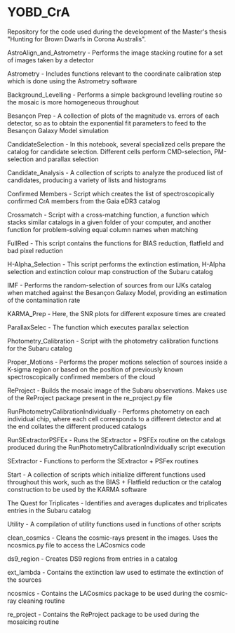 # YOBD_CrA
Repository for the code used during the development of the Master's thesis "Hunting for Brown Dwarfs in Corona Australis".

AstroAlign_and_Astrometry - Performs the image stacking routine for a set of images taken by a detector

Astrometry - Includes functions relevant to the coordinate calibration step which is done using the Astrometry software

Background_Levelling - Performs a simple background levelling routine so the mosaic is more homogeneous throughout

Besançon Prep - A collection of plots of the magnitude vs. errors of each detector, so as to obtain the exponential fit parameters to feed to the Besançon Galaxy Model simulation

CandidateSelection - In this notebook, several specialized cells prepare the catalog for candidate selection. Different cells perform CMD-selection, PM-selection and parallax selection

Candidate_Analysis - A collection of scripts to analyze the produced list of candidates, producing a variety of lists and histograms

Confirmed Members - Script which creates the list of spectroscopically confirmed CrA members from the Gaia eDR3 catalog

Crossmatch - Script with a cross-matching function, a function which stacks similar catalogs in a given folder of your computer, and another function for problem-solving equal column names when matching

FullRed - This script contains the functions for BIAS reduction, flatfield and bad pixel reduction

H-Alpha_Selection - This script performs the extinction estimation, H-Alpha selection and extinction colour map construction of the Subaru catalog

IMF - Performs the random-selection of sources from our IJKs catalog when matched against the Besançon Galaxy Model, providing an estimation of the contamination rate

KARMA_Prep - Here, the SNR plots for different exposure times are created

ParallaxSelec - The function which executes parallax selection

Photometry_Calibration - Script with the photometry calibration functions for the Subaru catalog

Proper_Motions - Performs the proper motions selection of sources inside a K-sigma region or based on the position of previously known spectroscopically confirmed members of the cloud

ReProject - Builds the mosaic image of the Subaru observations. Makes use of the ReProject package present in the re_project.py file

RunPhotometryCalibrationIndividually - Performs photometry on each individual chip, where each cell corresponds to a different detector and at the end collates the different produced catalogs

RunSExtractorPSFEx - Runs the SExtractor + PSFEx routine on the catalogs produced during the RunPhotometryCalibrationIndividually script execution

SExtractor - Functions to perform the SExtractor + PSFex routines

Start - A collection of scripts which initialize different functions used throughout this work, such as the BIAS + Flatfield reduction or the catalog construction to be used by the KARMA software

The Quest for Triplicates - Identifies and averages duplicates and triplicates entries in the Subaru catalog

Utility - A compilation of utility functions used in functions of other scripts

clean_cosmics - Cleans the cosmic-rays present in the images. Uses the ncosmics.py file to access the LACosmics code

ds9_region - Creates DS9 regions from entries in a catalog

ext_lambda - Contains the extinction law used to estimate the extinction of the sources

ncosmics - Contains the LACosmics package to be used during the cosmic-ray cleaning routine

re_project - Contains the ReProject package to be used during the mosaicing routine

